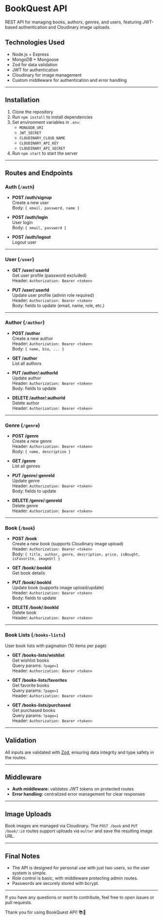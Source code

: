 # BookQuest API

REST API for managing books, authors, genres, and users, featuring JWT-based authentication and Cloudinary image uploads.

## Technologies Used

- Node.js + Express
- MongoDB + Mongoose
- Zod for data validation
- JWT for authentication
- Cloudinary for image management
- Custom middleware for authentication and error handling

---

## Installation

1. Clone the repository  
2. Run `npm install` to install dependencies  
3. Set environment variables in `.env`:  
    - `MONGODB_URI`  
    - `JWT_SECRET`  
    - `CLOUDINARY_CLOUD_NAME`  
    - `CLOUDINARY_API_KEY`  
    - `CLOUDINARY_API_SECRET`  
4. Run `npm start` to start the server

---

## Routes and Endpoints

### Auth (`/auth`)

- **POST /auth/signup**  
  Create a new user  
  Body: `{ email, password, name }`

- **POST /auth/login**  
  User login  
  Body: `{ email, password }`

- **POST /auth/logout**  
  Logout user 

---

### User (`/user`)

- **GET /user/:userId**  
  Get user profile (password excluded)  
  Header: `Authorization: Bearer <token>`

- **PUT /user/:userId**  
  Update user profile (admin role required)  
  Header: `Authorization: Bearer <token>`  
  Body: fields to update (email, name, role, etc.)

---

### Author (`/author`)

- **POST /author**  
  Create a new author  
  Header: `Authorization: Bearer <token>`  
  Body: `{ name, bio, ... }`

- **GET /author**  
  List all authors

- **PUT /author/:authorId**  
  Update author  
  Header: `Authorization: Bearer <token>`  
  Body: fields to update

- **DELETE /author/:authorId**  
  Delete author  
  Header: `Authorization: Bearer <token>`

---

### Genre (`/genre`)

- **POST /genre**  
  Create a new genre  
  Header: `Authorization: Bearer <token>`  
  Body: `{ name, description }`

- **GET /genre**  
  List all genres

- **PUT /genre/:genreId**  
  Update genre  
  Header: `Authorization: Bearer <token>`  
  Body: fields to update

- **DELETE /genre/:genreId**  
  Delete genre  
  Header: `Authorization: Bearer <token>`

---

### Book (`/book`)

- **POST /book**  
  Create a new book (supports Cloudinary image upload)  
  Header: `Authorization: Bearer <token>`  
  Body: `{ title, author, genre, description, price, isBought, isFavorite, imageUrl }`

- **GET /book/:bookId**  
  Get book details

- **PUT /book/:bookId**  
  Update book (supports image upload/update)  
  Header: `Authorization: Bearer <token>`  
  Body: fields to update

- **DELETE /book/:bookId**  
  Delete book  
  Header: `Authorization: Bearer <token>`

---

### Book Lists (`/books-lists`)

User book lists with pagination (10 items per page)

- **GET /books-lists/wishlist**  
  Get wishlist books  
  Query params: `?page=1`  
  Header: `Authorization: Bearer <token>`

- **GET /books-lists/favorites**  
  Get favorite books  
  Query params: `?page=1`  
  Header: `Authorization: Bearer <token>`

- **GET /books-lists/purchased**  
  Get purchased books  
  Query params: `?page=1`  
  Header: `Authorization: Bearer <token>`

---

## Validation

All inputs are validated with [Zod](https://github.com/colinhacks/zod), ensuring data integrity and type safety in the routes.

---

## Middleware

- **Auth middleware:** validates JWT tokens on protected routes  
- **Error handling:** centralized error management for clear responses

---

## Image Uploads

Book images are managed via Cloudinary. The `POST /book` and `PUT /book/:id` routes support uploads via `multer` and save the resulting image URL.

---

## Final Notes

- The API is designed for personal use with just two users, so the user system is simple.   
- Role control is basic, with middleware protecting admin routes.  
- Passwords are securely stored with bcrypt.

---

If you have any questions or want to contribute, feel free to open issues or pull requests.

Thank you for using BookQuest API! 📚🚀
